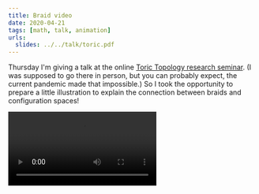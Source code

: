 ```yaml
---
title: Braid video
date: 2020-04-21
tags: [math, talk, animation]
urls:
  slides: ../../talk/toric.pdf
---
```


Thursday I'm giving a talk at the online [Toric Topology research seminar](http://www.fields.utoronto.ca/activities/19-20/research-seminar).
(I was supposed to go there in person, but you can probably expect, the current pandemic made that impossible.)
So I took the opportunity to prepare a little illustration to explain the connection between braids and configuration spaces!

<div class="aspect-w-16 aspect-h-9">
<video controls>
<source src="braid.mp4" type="video/mp4" />
This is supposed to be a video showing a braid and a path in the configuration space, but apparently your browser does not support showing HTML5 videos.
</video>
</div>
